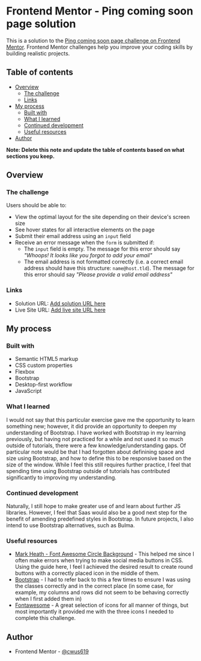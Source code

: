 # Frontend Mentor - Ping coming soon page solution

This is a solution to the [Ping coming soon page challenge on Frontend Mentor](https://www.frontendmentor.io/challenges/ping-single-column-coming-soon-page-5cadd051fec04111f7b848da). Frontend Mentor challenges help you improve your coding skills by building realistic projects. 

## Table of contents

- [Overview](#overview)
  - [The challenge](#the-challenge)
  - [Links](#links)
- [My process](#my-process)
  - [Built with](#built-with)
  - [What I learned](#what-i-learned)
  - [Continued development](#continued-development)
  - [Useful resources](#useful-resources)
- [Author](#author)

**Note: Delete this note and update the table of contents based on what sections you keep.**

## Overview

### The challenge

Users should be able to:

- View the optimal layout for the site depending on their device's screen size
- See hover states for all interactive elements on the page
- Submit their email address using an `input` field
- Receive an error message when the `form` is submitted if:
	- The `input` field is empty. The message for this error should say *"Whoops! It looks like you forgot to add your email"*
	- The email address is not formatted correctly (i.e. a correct email address should have this structure: `name@host.tld`). The message for this error should say *"Please provide a valid email address"*

### Links

- Solution URL: [Add solution URL here](https://your-solution-url.com)
- Live Site URL: [Add live site URL here](https://your-live-site-url.com)

## My process

### Built with

- Semantic HTML5 markup
- CSS custom properties
- Flexbox
- Bootstrap
- Desktop-first workflow
- JavaScript

### What I learned

I would not say that this particular exercise gave me the opportunity to learn something new; however, it did provide an opportunity to deepen my understanding of Bootstrap. I have worked with Bootstrap in my learning previously, but having not practiced for a while and not used it so much outside of tutorials, there were a few knowledge/understanding gaps.
Of particular note would be that I had forgotten about definining space and size using Bootstrap, and how to define this to be responsive based on the size of the window. While I feel this still requires further practice, I feel that spending time using Bootstrap outside of tutorials has contributed significantly to improving my understanding.

### Continued development

Naturally, I still hope to make greater use of and learn about further JS libraries. However, I feel that Saas would also be a good next step for the benefit of amending predefined styles in Bootstrap. In future projects, I also intend to use Bootstrap alternatives, such as Bulma.

### Useful resources

- [Mark Heath - Font Awesome Circle Background](https://markheath.net/post/font-awesome-circle-background) - This helped me since I often make errors when trying to make social media buttons in CSS. Using the guide here, I feel I achieved the desired result to create round buttons with a correctly placed icon in the middle of them.
- [Bootstrap](https://getbootstrap.com/) - I had to refer back to this a few times to ensure I was using the classes correctly and in the correct place (in some case, for example, my columns and rows did not seem to be behaving correctly when I first added them in)
- [Fontawesome](https://fontawesome.com/start) - A great selection of icons for all manner of things, but most importantly it provided me with the three icons I needed to complete this challenge.

## Author

- Frontend Mentor - [@cwus619](https://www.frontendmentor.io/profile/cwus619)

